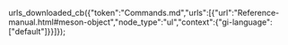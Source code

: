 urls_downloaded_cb({"token":"Commands.md","urls":[{"url":"Reference-manual.html#meson-object","node_type":"ul","context":{"gi-language":["default"]}}]});